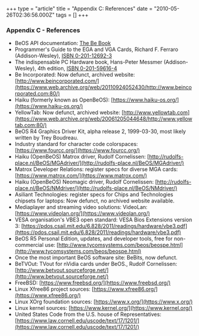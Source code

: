 +++
type = "article"
title = "Appendix C: References"
date = "2010-05-26T02:36:56.000Z"
tags = []
+++

### Appendix C - References
  * BeOS API documentation: [The Be Book](https://www.haiku-os.org/legacy-docs/bebook/)
  * Programmer's Guide to the EGA and VGA Cards, Richard F. Ferraro (Addison-Wesley), [ISBN 0-201-12692-3](https://www.amazon.com/exec/obidos/tg/detail/-/0201126923/)
  * The indispensable PC Hardware book, Hans-Peter Messmer (Addison-Wesley), 4th edition, [ISBN 0-201-59616-4](https://www.amazon.com/exec/obidos/tg/detail/-/0201596164/)
  * Be Incorporated: Now defunct, archived website: [http://www.beincorporated.com/](https://www.web.archive.org/web/20110924052430/http://www.beincorporated.com:80/)
  * Haiku (formerly known as OpenBeOS): [https://www.haiku-os.org/](https://www.haiku-os.org/)
  * YellowTab: Now defunct, archived website: [http://www.yellowtab.com](https://www.web.archive.org/web/20061205044648/http://www.yellowtab.com:80/)
  * BeOS R4 Graphics Driver Kit, alpha release 2, 1999-03-30, most likely written by Trey Boudreau.
  * Industry standard for character code colorspaces: [https://www.fourcc.org/](https://www.fourcc.org/)
  * Haiku (OpenBeOS) Matrox driver, Rudolf Cornelissen: [http://rudolfs-place.nl/BeOS/MGAdriver/](http://rudolfs-place.nl/BeOS/MGAdriver/)
  * Matrox Developer Relations: register specs for diverse MGA cards: [https://www.matrox.com/](https://www.matrox.com/)
  * Haiku (OpenBeOS) Neomagic driver, Rudolf Cornelissen: [http://rudolfs-place.nl/BeOS/NMdriver/](http://rudolfs-place.nl/BeOS/NMdriver/)
  * Asiliant Technologies: register specs for Chips and Technologies chipsets for laptops: Now defunct, no archived website available.
  * Mediaplayer and streaming video solutions: VideoLan: [https://www.videolan.org/](https://www.videolan.org/)
  * VESA organisation's VBE3 open standard: VESA Bios Extensions version 3: [https://pdos.csail.mit.edu/6.828/2011/readings/hardware/vbe3.pdf](https://pdos.csail.mit.edu/6.828/2011/readings/hardware/vbe3.pdf)
  * BeOS R5 Personal Edition, updates, and developer tools, free for non-commercial use: [http://www.tycomsystems.com/beos/beospe.html](http://www.tycomsystems.com/beos/beospe.html)
  * Once the most important BeOS software site: BeBits, now defunct.
  * BeTVOut: TVout for nVidia cards under BeOS., Rudolf Cornelissen: [http://www.betvout.sourceforge.net/](http://www.betvout.sourceforge.net/)
  * FreeBSD: [https://www.freebsd.org/](https://www.freebsd.org/)
  * Linux Xfree86 project sources: [https://www.xfree86.org/](https://www.xfree86.org/)
  * Linux XOrg foundation sources: [https://www.x.org/](https://www.x.org/)
  * Linux kernel sources: [https://www.kernel.org/](https://www.kernel.org/)
  * United States Code from the U.S. house of Representatives: [https://www.law.cornell.edu/uscode/text/17/1201/](https://www.law.cornell.edu/uscode/text/17/1201/)
